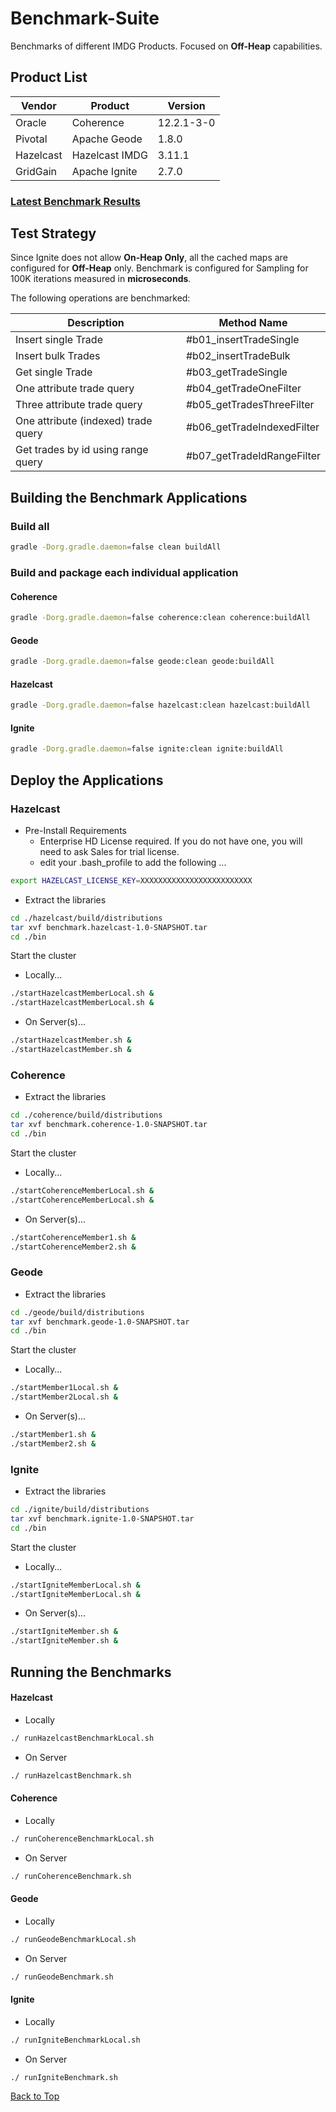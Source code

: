 
# <a name="benchmark-suite">Benchmark-Suite</a>

Benchmarks of different IMDG Products.  Focused on __Off-Heap__ capabilities.


## <a name="ProductList">Product List</a>

Vendor | Product | Version
--- |--- |---
Oracle | Coherence | 12.2.1-3-0
Pivotal | Apache Geode | 1.8.0
Hazelcast | Hazelcast IMDG | 3.11.1
GridGain | Apache Ignite | 2.7.0

### <a href="https://docs.google.com/spreadsheets/d/1fe1SrNEbHsCBv3hgQkNDkVdI72kRvKmubvnW-c7xzZI">Latest Benchmark Results</a>

## <a name="test-strategy">Test Strategy</a>

Since Ignite does not allow __On-Heap Only__, all the cached maps are configured for __Off-Heap__ only.  Benchmark is configured for Sampling for 100K iterations measured in __microseconds__.

The following operations are benchmarked:

Description | Method Name
--- |---
Insert single Trade |  #b01_insertTradeSingle
Insert bulk Trades |  #b02_insertTradeBulk
Get single Trade |  #b03_getTradeSingle
One attribute trade query | #b04_getTradeOneFilter
Three attribute trade query | #b05_getTradesThreeFilter
One attribute (indexed) trade query | #b06_getTradeIndexedFilter
Get trades by id using range query | #b07_getTradeIdRangeFilter 

## <a name="Build">Building the Benchmark Applications</a>

### Build all

```bash
gradle -Dorg.gradle.daemon=false clean buildAll
```

### Build and package each individual application

#### Coherence
  
```bash
gradle -Dorg.gradle.daemon=false coherence:clean coherence:buildAll
```

#### Geode

```bash
gradle -Dorg.gradle.daemon=false geode:clean geode:buildAll
```

#### Hazelcast


```bash
gradle -Dorg.gradle.daemon=false hazelcast:clean hazelcast:buildAll
```

#### Ignite

```bash
gradle -Dorg.gradle.daemon=false ignite:clean ignite:buildAll
```

## <a name="Deploy">Deploy the Applications</a>

### Hazelcast

  * Pre-Install Requirements
    * Enterprise HD License required.  If you do not have one, you will need to ask Sales for trial license.
    * edit your .bash_profile to add the following ...

```bash
export HAZELCAST_LICENSE_KEY=XXXXXXXXXXXXXXXXXXXXXXXXX
```

  * Extract the libraries

```bash
cd ./hazelcast/build/distributions
tar xvf benchmark.hazelcast-1.0-SNAPSHOT.tar
cd ./bin
```

Start the cluster
  
  * Locally...
    
```bash
./startHazelcastMemberLocal.sh &
./startHazelcastMemberLocal.sh &
```

  * On Server(s)...
    
```bash
./startHazelcastMember.sh &
./startHazelcastMember.sh &
```
### Coherence

  * Extract the libraries

```bash
cd ./coherence/build/distributions
tar xvf benchmark.coherence-1.0-SNAPSHOT.tar
cd ./bin
```
Start the cluster

  * Locally...
  
```bash
./startCoherenceMemberLocal.sh &
./startCoherenceMemberLocal.sh &
```

  * On Server(s)...

```bash
./startCoherenceMember1.sh &
./startCoherenceMember2.sh &
```

### Geode

  * Extract the libraries

```bash
cd ./geode/build/distributions
tar xvf benchmark.geode-1.0-SNAPSHOT.tar
cd ./bin
```

Start the cluster

  * Locally...
  
```bash
./startMember1Local.sh &
./startMember2Local.sh &
```

  * On Server(s)...
```bash
./startMember1.sh &
./startMember2.sh &
```

### Ignite

  * Extract the libraries

```bash
cd ./ignite/build/distributions
tar xvf benchmark.ignite-1.0-SNAPSHOT.tar
cd ./bin
```

Start the cluster

  * Locally...
  
```bash
./startIgniteMemberLocal.sh &
./startIgniteMemberLocal.sh &
```

  * On Server(s)...
```bash
./startIgniteMember.sh &
./startIgniteMember.sh &
```

## <a name="RunBenchmarks">Running the Benchmarks</a>

#### Hazelcast

  * Locally
``` bash
./ runHazelcastBenchmarkLocal.sh
```

  * On Server
``` bash
./ runHazelcastBenchmark.sh
```

#### Coherence

  * Locally
  
``` bash
./ runCoherenceBenchmarkLocal.sh
```

  * On Server
  
``` bash
./ runCoherenceBenchmark.sh
```
#### Geode

  * Locally
  
``` bash
./ runGeodeBenchmarkLocal.sh
```

  * On Server
  
``` bash
./ runGeodeBenchmark.sh
```

#### Ignite

  * Locally
  
``` bash
./ runIgniteBenchmarkLocal.sh
```

  * On Server
  
``` bash
./ runIgniteBenchmark.sh
```

<a href="#benchmark-suite">Back to Top</a>


